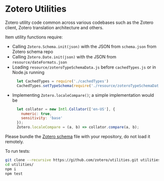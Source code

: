 # Zotero Utilities

Zotero utility code common across various codebases such as the Zotero client,
Zotero translation architecture and others.

Item utility functions require:
- Calling `Zotero.Schema.init(json)` with the JSON from `schema.json` from Zotero schema repo
- Calling `Zotero.Date.init(json)` with the JSON from `resource/dateFormats.json`
- Loading `resource/zoteroTypeSchemaData.js` before `cachedTypes.js` or in Node.js running
  ```js
    let CachedTypes = require('./cachedTypes')
    CachedTypes.setTypeSchema(require('./resource/zoteroTypeSchemaData'))
  ```
- Implementing `Zotero.localeCompare()`; a simple implementation would be
  ```js
    let collator = new Intl.Collator(['en-US'], {
      numeric: true,
      sensitivity: 'base'
    });
    Zotero.localeCompare = (a, b) => collator.compare(a, b);
  ```

Please bundle the [Zotero schema](https://github.com/zotero/zotero-schema) file with your repository, do not load it remotely.

To run tests:

```bash
git clone --recursive https://github.com/zotero/utilities.git utilities/
cd utilities/
npm i
npm test
```
